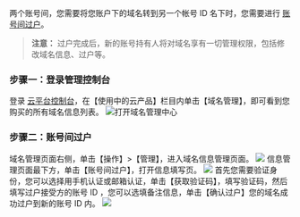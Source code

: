 两个账号间，您需要将您账户下的域名转到另一个帐号 ID 名下时，您需要进行 [账号间过户](http://console.tcecqpoc.fsphere.cn/domain/account/transfer?domain=2example.cn)。
>**注意：**
>过户完成后，新的账号持有人将对域名享有一切管理权限，包括修改域名信息、过户等。

### 步骤一：登录管理控制台
登录 [云平台控制台](http://console.tcecqpoc.fsphere.cn/)，在【使用中的云产品】栏目内单击【域名管理】，即可看到您购买的所有域名信息列表。
![打开域名管理中心](http://imgcache.tcecqpoc.fsphere.cn/image/mc.qcloudimg.com/static/img/da4ba43894682972815e6deb5f040e50/image.png)
### 步骤二：账号间过户
域名管理页面右侧，单击【操作】>【管理】，进入域名信息管理页面。
![](http://imgcache.tcecqpoc.fsphere.cn/image/mc.qcloudimg.com/static/img/d7d485d04f780bacb592826f0148a540/image.png)
信息管理页面最下方，单击【账号间过户】，打开信息填写页。
![](http://imgcache.tcecqpoc.fsphere.cn/image/mc.qcloudimg.com/static/img/7024efd952b75881e4ec0588a9c28d58/image.png)
首先您需要验证身份，您可以选择用手机认证或邮箱认证，单击【获取验证码】，填写验证码，然后填写过户接受方的账号 ID ，您可以选填备注信息，单击【确认过户】您的域名成功过户到新的账号 ID 内。
![](http://imgcache.tcecqpoc.fsphere.cn/image/mc.qcloudimg.com/static/img/8b3ab4316a9cf27b3e93a2199b94041a/image.png)



